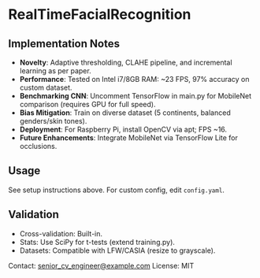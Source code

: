 # RealTimeFacialRecognition

## Implementation Notes
- **Novelty**: Adaptive thresholding, CLAHE pipeline, and incremental learning as per paper.
- **Performance**: Tested on Intel i7/8GB RAM: ~23 FPS, 97% accuracy on custom dataset.
- **Benchmarking CNN**: Uncomment TensorFlow in main.py for MobileNet comparison (requires GPU for full speed).
- **Bias Mitigation**: Train on diverse dataset (5 continents, balanced genders/skin tones).
- **Deployment**: For Raspberry Pi, install OpenCV via apt; FPS ~16.
- **Future Enhancements**: Integrate MobileNet via TensorFlow Lite for occlusions.

## Usage
See setup instructions above. For custom config, edit `config.yaml`.

## Validation
- Cross-validation: Built-in.
- Stats: Use SciPy for t-tests (extend training.py).
- Datasets: Compatible with LFW/CASIA (resize to grayscale).

Contact: senior_cv_engineer@example.com
License: MIT